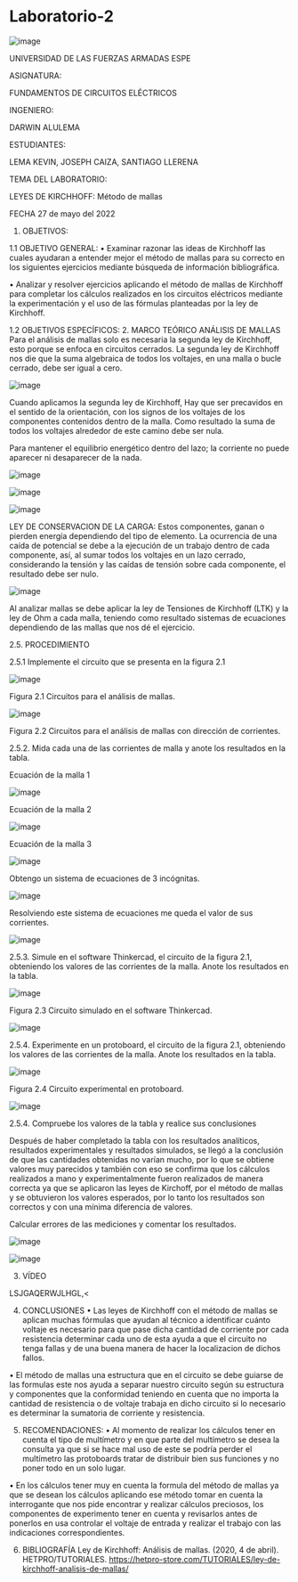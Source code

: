# Laboratorio-2

![image](https://user-images.githubusercontent.com/116772752/202587949-cf9fe017-50e1-4521-b211-36991fa59ba4.png)

UNIVERSIDAD DE LAS FUERZAS ARMADAS ESPE

ASIGNATURA:

FUNDAMENTOS DE CIRCUITOS ELÉCTRICOS

INGENIERO:

DARWIN ALULEMA

ESTUDIANTES:

LEMA KEVIN, JOSEPH CAIZA, SANTIAGO LLERENA 

TEMA DEL LABORATORIO:

LEYES DE KIRCHHOFF: Método de mallas

FECHA 27 de mayo del 2022

1. OBJETIVOS:

1.1 OBJETIVO GENERAL:
• Examinar razonar las ideas de Kirchhoff las cuales ayudaran a entender mejor el método de mallas para su correcto en los siguientes ejercicios mediante búsqueda de información bibliográfica.

• Analizar y resolver ejercicios aplicando el método de mallas de Kirchhoff para completar los cálculos realizados en los circuitos eléctricos mediante la experimentación y el uso de las fórmulas planteadas por la ley de Kirchhoff.

1.2 OBJETIVOS ESPECÍFICOS:
2. MARCO TEÓRICO
ANÁLISIS DE MALLAS
Para el análisis de mallas solo es necesaria la segunda ley de Kirchhoff, esto porque se enfoca en circuitos cerrados. La segunda ley de Kirchhoff nos die que la suma algebraica de todos los voltajes, en una malla o bucle cerrado, debe ser igual a cero.

![image](https://user-images.githubusercontent.com/116772752/202588465-42942a46-217e-4098-9b3e-e671465a00a1.png)

Cuando aplicamos la segunda ley de Kirchhoff, Hay que ser precavidos en el sentido de la orientación, con los signos de los voltajes de los componentes contenidos dentro de la malla. Como resultado la suma de todos los voltajes alrededor de este camino debe ser nula.

Para mantener el equilibrio energético dentro del lazo; la corriente no puede aparecer ni desaparecer de la nada.

![image](https://user-images.githubusercontent.com/116772752/202588493-6eb87329-f49b-4c09-91a8-1f60aca6d7ea.png)


![image](https://user-images.githubusercontent.com/116772752/202588525-6ef56ef4-e3af-4779-b2d2-26755d3e323f.png)

![image](https://user-images.githubusercontent.com/116772752/202588543-7ce3de47-c9cc-41c8-b5c5-f83033eeaab9.png)

LEY DE CONSERVACION DE LA CARGA:
Estos componentes, ganan o pierden energía dependiendo del tipo de elemento. La ocurrencia de una caída de potencial se debe a la ejecución de un trabajo dentro de cada componente, así, al sumar todos los voltajes en un lazo cerrado, considerando la tensión y las caídas de tensión sobre cada componente, el resultado debe ser nulo.

![image](https://user-images.githubusercontent.com/116772752/202588588-ebe91690-c793-4285-a2dd-2f7433455290.png)

Al analizar mallas se debe aplicar la ley de Tensiones de Kirchhoff (LTK) y la ley de Ohm a cada malla, teniendo como resultado sistemas de ecuaciones dependiendo de las mallas que nos dé el ejercicio.

2.5. PROCEDIMIENTO

2.5.1 Implemente el circuito que se presenta en la figura 2.1

![image](https://user-images.githubusercontent.com/116772752/202588635-ecb2562e-a548-42cd-bbe6-afc1760dee81.png)

Figura 2.1 Circuitos para el análisis de mallas.

![image](https://user-images.githubusercontent.com/116772752/202588654-0089f70c-df4b-40a1-866e-f8df604f09d6.png)

Figura 2.2 Circuitos para el análisis de mallas con dirección de corrientes.

2.5.2. Mida cada una de las corrientes de malla y anote los resultados en la tabla.

Ecuación de la malla 1

![image](https://user-images.githubusercontent.com/116772752/202588698-c56bdb44-9f25-463c-abfd-791cf368b62f.png)

Ecuación de la malla 2

![image](https://user-images.githubusercontent.com/116772752/202588728-ed8e04cb-c322-40ff-b428-186598c78318.png)

Ecuación de la malla 3

![image](https://user-images.githubusercontent.com/116772752/202588757-83eaa36c-ed75-4ca1-8f61-04861fa24350.png)

Obtengo un sistema de ecuaciones de 3 incógnitas.

![image](https://user-images.githubusercontent.com/116772752/202588808-c2b2df7b-cff6-41f0-9dee-14b847dcdf6c.png)

Resolviendo este sistema de ecuaciones me queda el valor de sus corrientes.

![image](https://user-images.githubusercontent.com/116772752/202588845-3c114818-e102-40fb-921c-6e39d93dda7e.png)

2.5.3. Simule en el software Thinkercad, el circuito de la figura 2.1, obteniendo los valores de las corrientes de la malla. Anote los resultados en la tabla.

![image](https://user-images.githubusercontent.com/116772752/202588871-62dd5432-8cb5-47d8-bc0e-251e444458c0.png)

Figura 2.3 Circuito simulado en el software Thinkercad.

![image](https://user-images.githubusercontent.com/116772752/202588896-0ed7deed-7bb0-46d4-bb7e-5e4bff7693d3.png)

2.5.4. Experimente en un protoboard, el circuito de la figura 2.1, obteniendo los valores de las corrientes de la malla. Anote los resultados en la tabla.

![image](https://user-images.githubusercontent.com/116772752/202762763-7c38ee79-c5c8-4faa-9d9c-d821358ab9e2.png)

Figura 2.4 Circuito experimental en protoboard.

![image](https://user-images.githubusercontent.com/116772752/202588980-272140a2-7454-4b85-8923-16edbc68a8bd.png)

2.5.4. Compruebe los valores de la tabla y realice sus conclusiones

Después de haber completado la tabla con los resultados analíticos, resultados experimentales y resultados simulados, se llegó a la conclusión de que las cantidades obtenidas no varían mucho, por lo que se obtiene valores muy parecidos y también con eso se confirma que los cálculos realizados a mano y experimentalmente fueron realizados de manera correcta ya que se aplicaron las leyes de Kirchoff, por el método de mallas y se obtuvieron los valores esperados, por lo tanto los resultados son correctos y con una mínima diferencia de valores.

Calcular errores de las mediciones y comentar los resultados.

![image](https://user-images.githubusercontent.com/116772752/202589027-c423c036-bf0c-4863-9317-3eaeb31dca73.png)

![image](https://user-images.githubusercontent.com/116772752/202589041-cb8583a3-dce0-4351-b7d4-b594a20f4684.png)

3. VÍDEO

LSJGAQERWJLHGL,<

4. CONCLUSIONES
• Las leyes de Kirchhoff con el método de mallas se aplican muchas fórmulas que ayudan al técnico a identificar cuánto voltaje es necesario para que pase dicha cantidad de corriente por cada resistencia determinar cada uno de esta ayuda a que el circuito no tenga fallas y de una buena manera de hacer la localizacion de dichos fallos.

• El método de mallas una estructura que en el circuito se debe guiarse de las formulas este nos ayuda a separar nuestro circuito según su estructura y componentes que la conformidad teniendo en cuenta que no importa la cantidad de resistencia o de voltaje trabaja en dicho circuito si lo necesario es determinar la sumatoria de corriente y resistencia.

5. RECOMENDACIONES:
• Al momento de realizar los cálculos tener en cuenta el tipo de multímetro y en que parte del multímetro se desea la consulta ya que si se hace mal uso de este se podría perder el multímetro las protoboards tratar de distribuir bien sus funciones y no poner todo en un solo lugar.

• En los cálculos tener muy en cuenta la formula del método de mallas ya que se desean los cálculos aplicando ese método tomar en cuenta la interrogante que nos pide encontrar y realizar cálculos preciosos, los componentes de experimento tener en cuenta y revisarlos antes de ponerlos en usa controlar el voltaje de entrada y realizar el trabajo con las indicaciones correspondientes.

6. BIBLIOGRAFÍA
Ley de Kirchhoff: Análisis de mallas. (2020, 4 de abril). HETPRO/TUTORIALES. https://hetpro-store.com/TUTORIALES/ley-de-kirchhoff-analisis-de-mallas/
